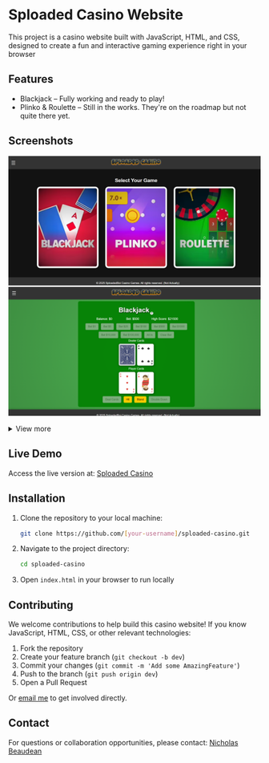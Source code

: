 # Sploaded Casino Website

This project is a casino website built with JavaScript, HTML, and CSS, designed to create a fun and interactive gaming experience right in your browser

## Features

- Blackjack – Fully working and ready to play!
- Plinko & Roulette – Still in the works. They're on the roadmap but not quite there yet.

## Screenshots
<img src="screenshots/homepage.png"></image> <img src="screenshots/gameplay.png"></image>
<details>
  <summary>View more</summary>
  <br>
    <p align="left">
    <img src="screenshots/1.png"></image>
    <img src="screenshots/2.png"></image>
    <img src="screenshots/3.png"></image>
    </p>
</details>

## Live Demo

Access the live version at: [Sploaded Casino](https://sploadedcasino.github.io/)

## Installation

1. Clone the repository to your local machine:

    ```bash
    git clone https://github.com/[your-username]/sploaded-casino.git
    ```

2. Navigate to the project directory:

    ```bash
    cd sploaded-casino
    ```

3. Open `index.html` in your browser to run locally

## Contributing

We welcome contributions to help build this casino website! If you know JavaScript, HTML, CSS, or other relevant technologies:

1. Fork the repository
2. Create your feature branch (`git checkout -b dev`)
3. Commit your changes (`git commit -m 'Add some AmazingFeature'`)
4. Push to the branch (`git push origin dev`)
5. Open a Pull Request

Or [email me](https://mail.google.com/mail/?view=cm&fs=1&to=nicholas.beaudean@students.mot.k12.de.us&su=Coding%20Help%3B%20Sploaded%20Casino) to get involved directly.


## Contact

For questions or collaboration opportunities, please contact:
[Nicholas Beaudean](https://mail.google.com/mail/?view=cm&fs=1&to=nicholas.beaudean@students.mot.k12.de.us)